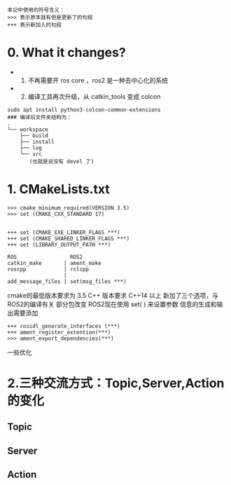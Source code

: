 ```
本记中使用的符号含义：
>>> 表示原本就有但是更新了的句段
+++ 表示新加入的句段
```
# 0. What it changes?
* 1. 不再需要开 ros core ，ros2 是一种去中心化的系统
* 2. 编译工具再次升级，从 catkin_tools 变成 colcon 
```
sudo apt install python3-colcon-common-extensions
### 编译后文件夹结构为：
.
└── workspace
    ├── build
    ├── install
    ├── log
    └── src
	   (也就是说没有 devel 了)
``` 
# 1. CMakeLists.txt
```
>>> cmake_minimum_required(VERSION 3.5)
>>> set (CMAKE_CXX_STANDARD 17)


+++ set (CMAKE_EXE_LINKER_FLAGS ***)
+++ set (CMAKE_SHARED_LINKER_FLAGS ***)
+++ set (LIBRARY_OUTPUT_PATH ***)

ROS                 ROS2
catkin_make       | ament_make
roscpp            | rclcpp
                  |
add_message_files | set(msg_files ***)
```
cmake的最低版本要求为 3.5
C++ 版本要求 C++14 以上
新加了三个选项，与ROS2的编译有关
部分包改变
ROS2现在使用 set( ) 来设置参数
信息的生成和输出需要添加
```
+++ rosidl_generate_interfaces (***)
+++ ament_register_extention(***)
>>> ament_export_dependencies(***)
```
一些优化
# 2.三种交流方式：Topic,Server,Action 的变化
## Topic
## Server
## Action
